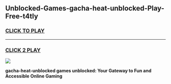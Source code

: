 
## Unblocked-Games-gacha-heat-unblocked-Play-Free-t4tly
<h3>
<a href="https://premium76.site?title=gacha-heat-unblocked&ref=18A1">CLICK TO PLAY</a></h3>
<hr>

<h3>
<a href="https://premium76.site?title=gacha-heat-unblocked&ref=18A1">CLICK 2 PLAY</a>
  
</h3>

<a href="https://premium76.site?title=gacha-heat-unblocked&ref=18A1"><img src="https://clearcache.store/games.png"></a>


**gacha-heat-unblocked games unblocked: Your Gateway to Fun and Accessible Online Gaming**
